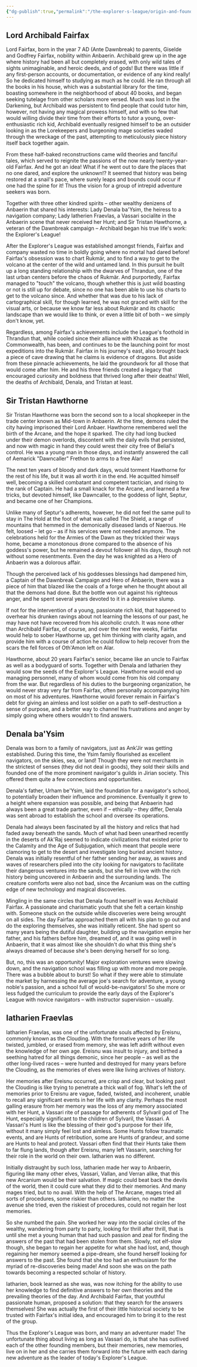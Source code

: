 ```yaml
---
{"dg-publish":true,"permalink":"/the-explorer-s-league/origin-and-founders/"}
---
```


## Lord Archibald Fairfax

Lord Fairfax, born in the year 7 AD (Ante Dawnbreak) to parents, Giselde and Godfrey Fairfax, nobility within Anbaerin. Archibald grew up in the age where history had been all but completely erased, with only wild tales of sights unimaginable, and heroic deeds, and of gods! But there was little if any first-person accounts, or documentation, or evidence of any kind really! So he dedicated himself to studying as much as he could. He ran through all the books in his house, which was a substantial library for the time, boasting somewhere in the neighborhood of about 40 books, and began seeking tutelage from other scholars more versed. Much was lost in the Darkening, but Archibald was persistent to find people that could tutor him, however, not having any magical prowess himself, and with so few that would willing divide their time from their efforts to tutor a young, over-enthusiastic rich kid, Archibald eventually resigned himself to be an outsider looking in as the Lorekeepers and burgeoning mage societies waded through the wreckage of the past, attempting to meticulously piece history itself back together again.

From these half-baked reconstructions came wild theories and fanciful tales, which served to reignite the passions of the now nearly twenty-year-old Fairfax. And he got an idea! What if he went out to dare the places that no one dared, and explore the unknown!? It seemed that history was being restored at a snail's pace, where surely leaps and bounds could occur if one had the spine for it! Thus the vision for a group of intrepid adventure seekers was born.

Together with three other kindred spirits – other wealthy denizens of Anbaerin that shared his interests: Lady Denala ba'Ysim, the heiress to a navigation company; Lady Iatherien Fraevlas, a Vassari socialite in the Anbaerin scene that never received her Hunt; and Sir Tristan Hawthorne, a veteran of the Dawnbreak campaign – Archibald began his true life's work: the Explorer's League!

After the Explorer's League was established amongst friends, Fairfax and company wasted no time in boldly going where no mortal had dared before! Fairfax's obsession was to chart Rukmär, and to find a way to get to the volcano at the center of the wild and untamed land. In this pursuit he built up a long standing relationship with the dwarves of Thrandun, one of the last urban centers before the chaos of Rukmär. And purportedly, Fairfax managed to "touch" the volcano, though whether this is just wild boasting or not is still up for debate, since no one has been able to use his charts to get to the volcano since. And whether that was due to his lack of cartographical skill, for though learned, he was not graced with skill for the visual arts, or because we know far less about Rukmär and its chaotic landscape than we would like to think, or even a little bit of both – we simply don't know, yet.

Regardless, among Fairfax's achievements include the League's foothold in Thrandun that, while cooled since their alliance with Khazak as the Commonwealth, has been, and continues to be the launching point for most expeditions into the Rukmär. Fairfax in his journey's east, also brought back a piece of cave drawing that he claims is evidence of dragons. But aside from these pinnacle achievements, he laid the groundwork for all those that would come after him. He and his three friends created a legacy that encouraged curiosity and boldness that thrived long after their deaths! Well, the deaths of Archibald, Denala, and Tristan at least.

## Sir Tristan Hawthorne

Sir Tristan Hawthorne was born the second son to a local shopkeeper in the trade center known as Mid-town in Anbaerin. At the time, demons ruled the city having imprisoned their Lord Anbaer. Hawthorne remembered well the birth of the Arcane, and the hope it sparked. The city had long bucked under their demon overlords, discontent with the daily evils that persisted, and now with magic in hand they could wrest their city free of Belial's control. He was a young man in those days, and instantly answered the call of Aemarick "Dawncaller" Frethon to arms to a free Alar!

The next ten years of bloody and dark days, would torment Hawthorne for the rest of his life, but it was all worth it in the end. He acquitted himself well, becoming a skilled combatant and competent tactician, and rising to the rank of Captain. He had a small knack for the Arcane, and learned a few tricks, but devoted himself, like Dawncaller, to the goddess of light, Septur, and became one of her Champions.

Unlike many of Septur's adherents, however, he did not feel the same pull to stay in The Hold at the foot of what was called The Shield, a range of mountains that hemmed in the demonically diseased lands of Naerous. He felt, loosed – let go – as if his services were not needed anymore. The celebrations held for the Armies of the Dawn as they trickled their ways home, became a monotonous drone compared to the absence of his goddess's power, but he remained a devout follower all his days, though not without some resentments. Even the day he was knighted as a Hero of Anbaerin was a dolorous affair.

Though the perceived lack of his goddesses blessings had dampened him, a Captain of the Dawnbreak Campaign and Hero of Anbaerin, there was a piece of him that blazed like the coals of a forge when he thought about all that the demons had done. But the bottle won out against his righteous anger, and he spent several years devoted to it in a depressive slump.

If not for the intervention of a young, passionate rich kid, that happened to overhear his drunken ravings about not learning the lessons of our past, he may have not have recovered from his alcoholic crutch. It was none other than Archibald Fairfax, of course, and over the next few weeks, Fairfax would help to sober Hawthorne up, get him thinking with clarity again, and provide him with a course of action he could follow to help recover from the scars the fell forces of Oth'Amon left on Alar.

Hawthorne, about 20 years Fairfax's senior, became like an uncle to Fairfax as well as a bodyguard of sorts. Together with Denala and Iatharien they would sow the seeds of the Explorer's League. Hawthorne would end up managing personnel, many of whom would come from his old company from the war. But regardless of his duties to the burgeoning organization, he would never stray very far from Fairfax, often personally accompanying him on most of his adventures. Hawthorne would forever remain in Fairfax's debt for giving an aimless and lost soldier on a path to self-destruction a sense of purpose, and a better way to channel his frustrations and anger by simply going where others wouldn't to find answers.

## Denala ba'Ysim

Denala was born to a family of navigators, just as Ank'Jir was getting established. During this time, the Ysim family flourished as excellent navigators, on the skies, sea, or land! Though they were not merchants in the strictest of senses (they did not deal in goods), they sold their skills and founded one of the more prominent navigator's guilds in Jirian society. This offered them quite a few connections and opportunities.

Denala's father, Urham be'Ysim, laid the foundation for a navigator's school, to potentially broaden their influence and prominence. Eventually it grew to a height where expansion was possible, and being that Anbaerin had always been a great trade partner, even if – ethically – they differ, Denala was sent abroad to establish the school and oversee its operations.

Denala had always been fascinated by all the history and relics that had faded away beneath the sands. Much of what had been unearthed recently in the deserts of Ak'Raj seemed to indicate civilizations that existed prior to the Calamity and the Age of Subjugation, which meant that people were clamoring to get to the desert and investigate long buried ancient history. Denala was initially resentful of her father sending her away, as waves and waves of researchers piled into the city looking for navigators to facilitate their dangerous ventures into the sands, but she fell in love with the rich history being uncovered in Anbaerin and the surrounding lands. The creature comforts were also not bad, since the Arcanium was on the cutting edge of new technology and magical discoveries.

Mingling in the same circles that Denala found herself in was Archibald Fairfax. A passionate and charismatic youth that she felt a certain kinship with. Someone stuck on the outside while discoveries were being wrought on all sides. The day Fairfax approached them all with his plan to go out and do the exploring themselves, she was initially reticent. She had spent so many years being the dutiful daughter, building up the navigation empire her father, and his fathers before him, dreamed of, and it was going well in Anbaerin, that it was almost like she shouldn't do what this thing she's always dreamed of because she's been denying herself for so long.

But, no, this was an opportunity! Major exploration ventures were slowing down, and the navigation school was filling up with more and more people. There was a bubble about to burst! So what if they were able to stimulate the market by harnessing the average joe's search for adventure, a young noble's passion, and a school full of would-be-navigators! So she more or less fudged the curriculum to provide the early days of the Explorer's League with novice navigators – with instructor supervision – usually.

## Iatharien Fraevlas

Iatharien Fraevlas, was one of the unfortunate souls affected by Ereisnu, commonly known as the Clouding. With the formative years of her life twisted, jumbled, or erased from memory, she was left adrift without even the knowledge of her own age. Ereisnu was insult to injury, and birthed a seething hatred for all things demonic, since her people – as well as the other long-lived races – were hunted and destroyed for many years before the Clouding, as the memories of elves were like living archives of history.

Her memories after Ereisnu occurred, are crisp and clear, but looking past the Clouding is like trying to penetrate a thick wall of fog. What's left the of memories prior to Ereisnu are vague, faded, twisted, and incoherent, unable to recall any significant events in her life with any clarity. Perhaps the most galling erasure from her memory was the loss of any memory associated with her Hunt, a Vassari rite of passage for adherents of Sylvaril god of The Hunt, especially significant to the children of Sylvaril, the Vassari. A Vassari's Hunt is like the blessing of their god's purpose for their life, without it many simply feel lost and aimless. Some Hunts follow traumatic events, and are Hunts of retribution, some are Hunts of grandeur, and some are Hunts to heal and protect. Vassari often find that their Hunts take them to far flung lands, though after Ereisnu, many left Vassarin, searching for their role in the world on their own. Iatharien was no different.

Initially distraught by such loss, Iatharien made her way to Anbaerin, figuring like many other elves, Vassari, Vallan, and Verran alike, that this new Arcanium would be their salvation. If magic could beat back the devils of the world, then it could cure what they did to their memories. And many mages tried, but to no avail. With the help of The Arcane, mages tried all sorts of procedures, some riskier than others. Iatharien, no matter the avenue she tried, even the riskiest of procedures, could not regain her lost memories.

So she numbed the pain. She worked her way into the social circles of the wealthy, wandering from party to party, looking for thrill after thrill, that is until she met a young human that had such passion and zeal for finding the answers of the past that had been stolen from them. Slowly, not elf-slow though, she began to regain her appetite for what she had lost, and, though regaining her memory seemed a pipe-dream, she found herself looking for answers to the past. She found that she too had an enthusiasm for the myriad of re-discoveries being made! And soon she was on the path towards becoming a respected scholar of history.

Iatharien, book learned as she was, was now itching for the ability to use her knowledge to find definitive answers to her own theories and the prevailing theories of the day. And Archibald Fairfax, that youthful passionate human, proposed a solution: that they search for the answers themselves! She was actually the first of their little historical society to be trusted with Fairfax's initial idea, and encouraged him to bring it to the rest of the group.

Thus the Explorer's League was born, and many an adventurer made! The unfortunate thing about living as long as Vassari do, is that she has outlived each of the other founding members, but their memories, new memories, live on in her and she carries them forward into the future with each daring new adventure as the leader of today's Explorer's League.